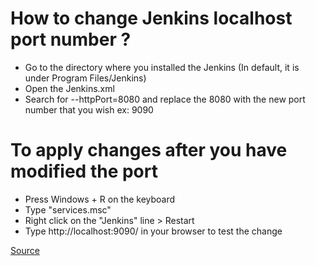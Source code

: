 # How to change Jenkins localhost port number ?

- Go to the directory where you installed the Jenkins (In default, it is under Program Files/Jenkins)
- Open the Jenkins.xml
- Search for --httpPort=8080 and replace the 8080 with the new port number that you wish ex: 9090

# To apply changes after you have modified the port 

- Press Windows + R on the keyboard 
- Type "services.msc"
- Right click on the "Jenkins" line > Restart
- Type http://localhost:9090/ in your browser to test the change

[Source](https://stackoverflow.com/questions/23769478/how-to-change-port-for-jenkins-window-service-when-8080-is-being-used)
